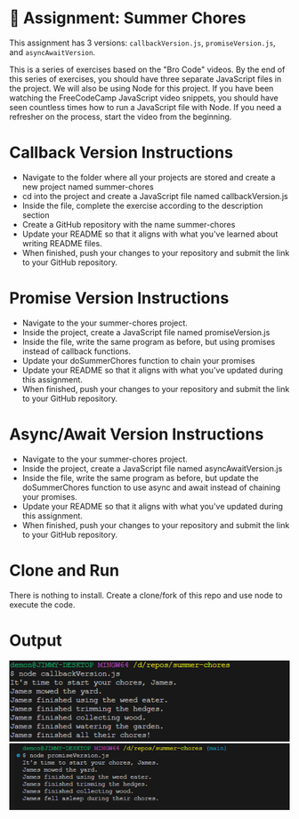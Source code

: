 
# 🔭 Assignment: Summer Chores

This assignment has 3 versions: `callbackVersion.js`, `promiseVersion.js`, and `asyncAwaitVersion`.

This is a series of exercises based on the "Bro Code" videos. By the end of this series of exercises, you should have three separate JavaScript files in the project. We will also be using Node for this project. If you have been watching the FreeCodeCamp JavaScript video snippets, you should have seen countless times how to run a JavaScript file with Node. If you need a refresher on the process, start the video from the beginning.  

# Callback Version Instructions

- Navigate to the folder where all your projects are stored and create a new project named summer-chores
- cd into the project and create a JavaScript file named callbackVersion.js
- Inside the file, complete the exercise according to the description section
- Create a GitHub repository with the name summer-chores
- Update your README so that it aligns with what you've learned about writing README files.
- When finished, push your changes to your repository and submit the link to your GitHub repository.  

# Promise Version Instructions

- Navigate to the your summer-chores project.
- Inside the project, create a JavaScript file named promiseVersion.js
- Inside the file, write the same program as before, but using promises instead of callback functions.
- Update your doSummerChores function to chain your promises
- Update your README so that it aligns with what you've updated during this assignment.
- When finished, push your changes to your repository and submit the link to your GitHub repository.  

# Async/Await Version Instructions

- Navigate to the your summer-chores project.
- Inside the project, create a JavaScript file named asyncAwaitVersion.js
- Inside the file, write the same program as before, but update the doSummerChores function to use async and await instead of chaining your promises.
- Update your README so that it aligns with what you've updated during this assignment.
- When finished, push your changes to your repository and submit the link to your GitHub repository.  

# Clone and Run

There is nothing to install. Create a clone/fork of this repo and use node to execute the code.

# Output

![callbackVersion.js output](image1.png)
![promiseVersion.js output](image2.png)